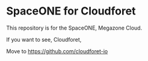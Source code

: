 # SpaceONE for Cloudforet

This repository is for the SpaceONE, Megazone Cloud.

If you want to see, Cloudforet,

Move to <https://github.com/cloudforet-io>


